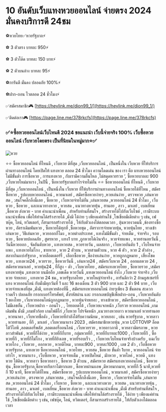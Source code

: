<h1>10 อันดับเว็บแทงหวยออนไลน์ จ่ายตรง 2024 มั่นคงบริการดี 24ชม</h1>

⚽หวยไทย✅หวยรัฐบาล⚡

⚽ 3 ตัวตรง บาทละ 950⚡

⚽ 3 ตัวโต๊ด บาทละ 150 บาท⚡

⚽ 2 ตัวบนล่าง บาทละ 95⚡

⚽การันตี มั่นคง ปลอดภัย 100%⚡

⚽ฝาก-ถอน ไวตลอด 24 ชั่วโมง⚡

✅สมัครสมาชิก🎮 [https://heylink.me/dion99_1/](https://heylink.me/dion99_1/)

✅ติดต่อเรา🎮 [https://page.line.me/378rkcfs](https://page.line.me/378rkcfs)

<h3>✅⭐️ซื้อหวยออนไลน์เว็บไหนดี 2024 ขอแนะนำ เว็บนี้จ่ายจริง 100% เว็บซื้อหวยออนไลน์ เว็บหวยโดยตรง เป็นที่่นิยมในหมู่มาก⭐️✅</h3>

![หวย](https://github.com/user-attachments/assets/dda1b39d-2401-4942-945f-730425eb0d24)


⭐⭐ ซื้อหวยออนไลน์ ที่ไหนดี , เว็บหวย ดีที่สุด ,เว็บหวยออนไลน์ , เป็นหนึ่งใน เว็บหวย ที่ให้บริการผ่านทางออนไลน์ โดยเปิดให้ แทงหวย ตลอด 24 ชั่วโมง ความโดดเด่น ของ เรา คือ แทงหวยออนไลน์ ไม่มีขั้นต่ำ การซื้อหวย , การแทงหวย , กับเรามีความลื่นไหล ,ไม่สดุดหวยรวย ‘, ซื้อหวยบาลละ 900 ,เว็บหวยใหม่มาเเรง ,ในปีนี้ , ซื้อหวยรัฐบาลเท่าไรจ่ายไม่อั้น
⭐⭐ ซื้อหวยออนไลน์ ที่ไหนดี , เว็บหวย ดีที่สุด ,เว็บหวยออนไลน์ , เป็นหนึ่งใน เว็บหวย ที่ให้บริการผ่านทางออนไลน์ ซื้อหวยได้ที่ไหน , สมัครซื้อหวย , รูปเเบบหวยออนไลน์ , หวยมาเลย์ , สมัครซื้อหวยง่ายๆ ,หวยเล่นง่าย , ตรวจหวย ,เล่นหวยสด , :สนใจคลิ๊กลิ้งนี้เลย , ซื้อหวย , เว็บหวยจ่ายไม่อั่น ,เล่นหวยสด ,หวยออนไลน์ 24 ชั่วโมง , เว็บหวย , ซื้อหวย , และเเนวทางหวย , หวยสด , แนวทางหวยหุ้น , ฮานอย , ลาว , มาเลย์ , เบลเยี่ยม ,ซื้อหวย ส่งหวย - บาท ค่าเเนะนำเพื่อน , สำหรับท่านที่สนใจ , สร้างรายได้ไปกับเว็บไซต์ , เรามีระบบแนะนำเพื่อน เพื่อให้ท่านได้สร้างรายได้ ,มั่งมี ได้ง่าย ๆ เพียงแค่ท่านใช้ ,โซเชี่ยลมีเดียต่าง ๆ เช่น, เฟซบุ๊ค, ไลน์, ทวิตเตอร์, ก็สามารถสร้างรายได้ , ให้กับตัวเองได้ตลอดเวลา , ลุ้นหวยงวดนนี้ ,ช่องทางซื้อหวย , อัตราเดิมพันหวย , ซื้อหวยได้ทุกที่ ,ซื้อหวยชุด , อัตราการจ่ายหวยหุ้น, หวยหุ้นไทย , ทางเข้าเล่นหวย , วิธีเล่นหวย , หวยออกกี่โมง , หวยต่างประเทศ , เเทงไม่มีขั้นต่ำ , จ่ายเต็ม , จ่ายจริง , รอบหวย , ซื้อหวยปลอดภัย , สูตรหวย , เเทง1 บาท ,ถูกหวยได้เงินจริง , หวยจ่ายเเพง , หวยฮานอยวันนี้ , วันนี้หวยออก , จัดอันดับหวย , เเทงหวยสด , หวยรายวัน , ผลสลาก , เว็บหวยอันดับ 1 , เว็บไหนจ่ายเเพง , เเทงหวยไม่โกง , ขายหวย , หวย 2 ตัวบน , หวยสามตัวบน , หวย 4 ตัว , หวย 2 ตัวล่าง , สลากกินเเบ่งรัฐบาล , หวยล็อตเตอร์รี่ , เลือกซื้อหวย ,ซื้อง่ายเล่นง่าย , หวยถูกกฎหมาย , เสี่ยงโชคหวย , เเทงหวย24 , หวยรวย , ซื้อหวยวันนี้ , เล่นหวย24 , สมัครเว็บหวย 24 , ออกผลหวย 24 , สมัครหวยมาเลย์ , หวยหุ้น24 , ยี่กี่สูง - ต่ำ , เว็บหวยไทย , สมัครเเทงหวยไทย , ซื้อหวยรวย ,:สมัครแทงหวยหุ้น ,แทงหวย บนมือถือ ,เลขเด็ด หวยวันนี้ ,แทงหวยออนไลน์ ยังไง ,เว็บหวย จ่ายจริง ,เว็บหวย จ่ายเยอะ , เเทงหวย 24 ชม., หวยรัฐบาลไทย , หวยใหญ่จ่ายจริง , การันตีกว่า 2 ล้านยูสเซอร์ที่ แทง หวยออนไลน์ กับมั่งมีทุกวันที่ 1 และ 16 ของเดือน 3 ตัว 900 บาท และ 2 ตัว 94 บาท , เว็บหวยจ่ายเเพงที่สุด ,มั่งมี, เเทงหวยต้องที่นี้ , สมัครแทงหวยออนไลน์ ง่ายๆเพียง 3 ขั้นตอน สะดวก รวดเร็ว ปลอดภัย กรอกเบอร์โทรศัพท์, ตั้งรหัสผ่าน และ กรอกเลขบัญชีเพื่อฝาก-ถอน , เว็บหวยอันดับ 1 ของไทย , เว็บหวยออนไลน์ถูกกฎหมาย , หวยหุ้นจ่ายเยอะ , ทางเข้าหวย , สมัครซื้อหวยออนไลน์ , ไม่มีเลขอั้น , เว็บหวยฝาก - ถอนไว , , ไทยลอตโต้ , เว็บหวยเเจกหนัก ,เว็บรวย หวยออนไลน์ ,เกมเดิมพัน มั่งมี ,เกมหัวก้อย เกมไพ่ตีไก่ ,เว็บหวย โปรจัดหนัก ,แนวทางหวยลาว หวยมาเลย์ หวยฮานอย , หวยนาคา , เว็บหวยชื่อดัง , เว็บหวยที่กำลังได้รับความนิยม , หวยเยอะ , เช่น หวยรัฐบาล , หวยลาว , หวยฮานอย , ยี่กี , มาเลย์ , เว็บหวยมาเเรง 2023 , สมัครสมาชิกหวยหุ้น ,หวย LOTTOVIP ล็อตโต้วีไอพี ,ลอตเตอรี่พลัส ,ลอตเตอรี่ออนไลน์ , เว็บหวยรวย , หวยลาวภาคี , หวยลาวมิตรภาพ , หวยลาวสำพันธ์ , หวยยี่กีได้ง่าย , หวยยี่กีกี่บาท , กลุ่มหวยยี่กี , หวยยี่กีบาทละ1000 , เว็บหวยยี่กี , ซื้อหวยยี่กี , หวยยี่กีไม่โกง , หวยยี่กียิงเลข , หวยยี่รอบเร็ว , , เว็บหวยเว็บไหนจ่ายจริงบ้างครับ , แฉเว็บหวยโกง , เว็บหวย , ออกหวย , หวยดีไหม , บาทละ900 , บาทละ1000 , เลข 2 ตัว , เว็บซื้อหวย หวยรัฐบาล , แทงหวย ซื้อหวยออนไลน์ , หวยไทย , หวยสด ,ซื้อหวย ขั้นต่ำ 1บาท , หวยออนไลน์ จ่ายเท่าไร , หวยมาเเรง , เว็บซื้อหวย , หวยจ่ายเต็ม , หวยเปิดใหม่ , มักหวย , หวยไลค์ , หวยดี , แทงหวย ใต้ดิน , หวยลาว ซื้อหวยลาว , ซื้อหวย 3 ตัวบน , สมัครหวย สมัครแทงหวยออนไลน์ , ซื้อหวยหุ้น ,ซื้อหวยรัฐบาล,ซื้อหวยกับเราไม่ยากเลย , ซื้อหวยผ่านเเอพ ,มีหวยมากมาย, หวยยี่กี 5 นาที,หวยยี่กี 10 นาที, ซื้อหวยได้ที่ไหน , สมัครซื้อหวย , รูปเเบบหวยออนไลน์ , หวยมาเลย์ , สมัครซื้อหวยง่ายๆ ,หวยเล่นง่าย , ตรงจหวย ,เล่นหวยสด , :สนใจคลิ๊กลิ้งนี้เลย , ซื้อหวย , เว็บหวยจ่ายไม่อั่น ,เล่นหวยสด ,หวยออนไลน์ 24 ชั่วโมง , เว็บหวย , ซื้อหวย , และเเนวทางหวย , หวยสด , แนวทางหวยหุ้น , ฮานอย , ลาว , มาเลย์ , เบลเยี่ยม ,ซื้อหวย ส่งหวย - บาท ค่าเเนะนำเพื่อน ,มั่งมี สำหรับท่านที่สนใจ , สร้างรายได้ไปกับเว็บไซต์ , เรามีระบบแนะนำเพื่อน เพื่อให้ท่านได้สร้างรายได้ , ได้ง่าย ๆ เพียงแค่ท่านใช้ ,โซเชี่ยลมีเดียต่าง ๆ เช่น, เฟซบุ๊ค, ไลน์, ทวิตเตอร์, ก็สามารถสร้างรายได้ , ให้กับตัวเองได้ตลอดเวลา
